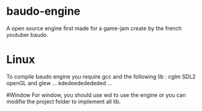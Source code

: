 # baudo-engine
A open source engine first made for a game-jam create by the french youtuber baudo.

# Linux
To compile baudo engine you require gcc and the following lib : cglm SDL2 openGL and glew
...
kdedeededededed
...

#Window 
For window, you should use wsl to use the engine or you can modifie the project folder to implement all lib.
